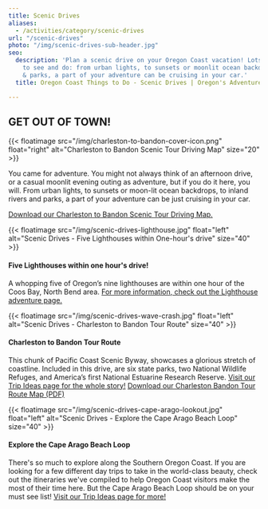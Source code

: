 ```yaml
---
title: Scenic Drives
aliases:
  - /activities/category/scenic-drives
url: "/scenic-drives"
photo: "/img/scenic-drives-sub-header.jpg"
seo:
  description: 'Plan a scenic drive on your Oregon Coast vacation! Lots of things
    to see and do: from urban lights, to sunsets or moonlit ocean backdrops, to rivers
    & parks, a part of your adventure can be cruising in your car.'
  title: Oregon Coast Things to Do - Scenic Drives | Oregon's Adventure Coast

---
```

## GET OUT OF TOWN!


{{< floatimage src="/img/charleston-to-bandon-cover-icon.png" float="right" alt="Charleston to Bandon Scenic Tour Driving Map" size="20" >}} 

You came for adventure.  You might not always think of an afternoon drive, or a casual moonlit evening outing as adventure, but if you do it here, you will.  From urban lights, to sunsets or moon-lit ocean backdrops, to inland rivers and parks, a part of your adventure can be just cruising in your car.

[Download our Charleston to Bandon Scenic Tour Driving Map.](/img/charleston-to-bandon-map.pdf "charleston-to-bandon-map.pdf")

<div class="clearfix margin-30px-top"></div>

{{< floatimage src="/img/scenic-drives-lighthouse.jpg" float="left" alt="Scenic Drives - Five Lighthouses within One-hour's drive" size="40" >}}

#### Five Lighthouses within one hour's drive!

A whopping five of Oregon’s nine lighthouses are within one hour of the Coos Bay, North Bend area.  [For more information, check out the Lighthouse adventure page.](/lighthouses/)

<div class="clearfix margin-30px-top"></div>

{{< floatimage src="/img/scenic-drives-wave-crash.jpg" float="left" alt="Scenic Drives - Charleston to Bandon Tour Route" size="40" >}}

#### Charleston to Bandon Tour Route

This chunk of Pacific Coast Scenic Byway, showcases a glorious stretch of coastline.  Included in this drive, are six state parks, two National Wildlife Refuges, and America’s first National Estuarine Research Reserve. [Visit our Trip Ideas page for the whole story!](/tripideas/charleston-to-bandon-tour-route/) [Download our Charleston Bandon Tour Route Map (PDF)](/img/charleston-to-bandon-map.pdf "charleston-to-bandon-map.pdf")

<div class="clearfix margin-30px-top"></div>

{{< floatimage src="/img/scenic-drives-cape-arago-lookout.jpg" float="left" alt="Scenic Drives - Explore the Cape Arago Beach Loop" size="40" >}}

#### Explore the Cape Arago Beach Loop

There's so much to explore along the Southern Oregon Coast.  If you are looking for a few different day trips to take in the world-class beauty, check out the  itineraries we've compiled to help Oregon Coast visitors make the most of their time here.  But the Cape Arago Beach Loop should be on your must see list! [Visit our Trip Ideas page for more!](/trip-ideas/explore-the-cape-arago-beach-loop)
